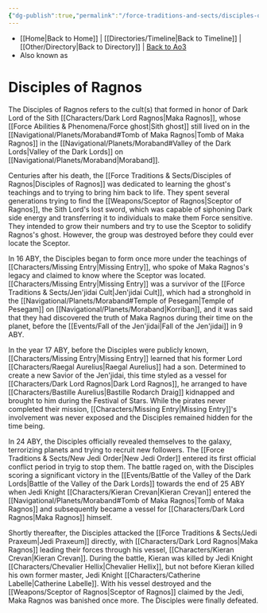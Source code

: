 ```yaml
---
{"dg-publish":true,"permalink":"/force-traditions-and-sects/disciples-of-ragnos/","tags":["unfinished","faction"],"noteIcon":"saber1"}
---
```


- [[Home\|Back to Home]] | [[Directories/Timeline\|Back to Timeline]] | [[Other/Directory\|Back to Directory]] | [Back to Ao3](https://archiveofourown.org/works/19334440/chapters/45992584)
- Also known as

# Disciples of Ragnos 
The Disciples of Ragnos refers to the cult(s) that formed in honor of Dark Lord of the Sith [[Characters/Dark Lord Ragnos\|Maka Ragnos]], whose [[Force Abilities & Phenomena/Force ghost\|Sith ghost]] still lived on in the [[Navigational/Planets/Moraband#Tomb of Maka Ragnos\|Tomb of Maka Ragnos]] in the [[Navigational/Planets/Moraband#Valley of the Dark Lords\|Valley of the Dark Lords]] on [[Navigational/Planets/Moraband\|Moraband]].

Centuries after his death, the [[Force Traditions & Sects/Disciples of Ragnos\|Disciples of Ragnos]] was dedicated to learning the ghost's teachings and to trying to bring him back to life. They spent several generations trying to find the [[Weapons/Sceptor of Ragnos\|Sceptor of Ragnos]], the Sith Lord's lost sword, which was capable of siphoning Dark side energy and transferring it to individuals to make them Force sensitive. They intended to grow their numbers and try to use the Sceptor to solidify Ragnos's ghost. However, the group was destroyed before they could ever locate the Sceptor.

In 16 ABY, the Disciples began to form once more under the teachings of [[Characters/Missing Entry\|Missing Entry]], who spoke of Maka Ragnos's legacy and claimed to know where the Sceptor was located. [[Characters/Missing Entry\|Missing Entry]] was a survivor of the [[Force Traditions & Sects/Jen'jidai Cult\|Jen'jidai Cult]], which had a stronghold in the [[Navigational/Planets/Moraband#Temple of Pesegam\|Temple of Pesegam]] on [[Navigational/Planets/Moraband\|Korriban]], and it was said that they had discovered the truth of Maka Ragnos during their time on the planet, before the [[Events/Fall of the Jen'jidai\|Fall of the Jen'jidai]] in 9 ABY. 

In the year 17 ABY, before the Disciples were publicly known, [[Characters/Missing Entry\|Missing Entry]] learned that his former Lord [[Characters/Raegal Aurelius\|Raegal Aurelius]] had a son. Determined to create a new Savior of the Jen'jidai, this time styled as a vessel for [[Characters/Dark Lord Ragnos\|Dark Lord Ragnos]], he arranged to have [[Characters/Bastille Aurelius\|Bastille Rodarch Draig]] kidnapped and brought to him during the Festival of Stars. While the pirates never completed their mission, [[Characters/Missing Entry\|Missing Entry]]'s involvement was never exposed and the Disciples remained hidden for the time being. 

In 24 ABY, the Disciples officially revealed themselves to the galaxy, terrorizing planets and trying to recruit new followers. The [[Force Traditions & Sects/New Jedi Order\|New Jedi Order]] entered its first official conflict period in tryig to stop them. The battle raged on, with the Disciples scoring a significant victory in the [[Events/Battle of the Valley of the Dark Lords\|Battle of the Valley of the Dark Lords]] towards the end of 25 ABY when Jedi Knight [[Characters/Kieran Crevan\|Kieran Crevan]] entered the [[Navigational/Planets/Moraband#Tomb of Maka Ragnos\|Tomb of Maka Ragnos]] and subsequently became a vessel for [[Characters/Dark Lord Ragnos\|Maka Ragnos]] himself. 

Shortly thereafter, the Disciples attacked the [[Force Traditions & Sects/Jedi Praxeum\|Jedi Praxeum]] directly, with [[Characters/Dark Lord Ragnos\|Maka Ragnos]] leading their forces through his vessel, [[Characters/Kieran Crevan\|Kieran Crevan]]. During the battle, Kieran was killed by Jedi Knight [[Characters/Chevalier Hellix\|Chevalier Hellix]], but not before Kieran killed his own former master, Jedi Knight [[Characters/Catherine Labelle\|Catherine Labelle]]. With his vessel destroyed and the [[Weapons/Sceptor of Ragnos\|Sceptor of Ragnos]] claimed by the Jedi, Maka Ragnos was banished once more. The Disciples were finally defeated. 